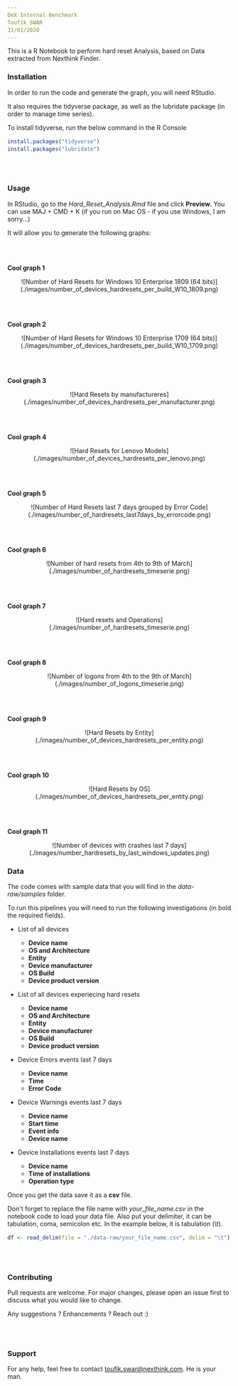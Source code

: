 ```yaml
---
DeX Internal Benchmark
Toufik SWAR
31/01/2020
---
```


This is a R Notebook to perform hard reset Analysis, based on Data extracted from Nexthink Finder.

### Installation

In order to run the code and generate the graph, you will need RStudio. 

It also requires the tidyverse package, as well as the lubridate package (in order to manage time series).

To install tidyverse, run the below command in the R Console
``` r
install.packages("tidyverse")
install.packages("lubridate")
```
<br/><br/>

### Usage

In RStudio, go to the *Hard_Reset_Analysis.Rmd* file and click **Preview**. You can use MAJ + CMD + K (if you run on Mac OS -  if you use Windows, I am sorry...)

It will allow you to generate the following graphs:

<br/><br/>

**Cool graph 1** 
<center> ![Number of Hard Resets for Windows 10 Enterprise 1809 (64 bits)](./images/number_of_devices_hardresets_per_build_W10_1809.png) </center>

<br/><br/>

**Cool graph 2**
<center> ![Number of Hard Resets for Windows 10 Enterprise 1709 (64 bits)](./images/number_of_devices_hardresets_per_build_W10_1709.png) </center>

<br/><br/>

**Cool graph 3**
<center> ![Hard Resets by manufactureres](./images/number_of_devices_hardresets_per_manufacturer.png) </center>

<br/><br/>

**Cool graph 4**
<center> ![Hard Resets for Lenovo Models](./images/number_of_devices_hardresets_per_lenovo.png) </center>

<br/><br/>

**Cool graph 5**
<center> ![Number of Hard Resets last 7 days grouped by Error Code](./images/number_of_hardresets_last7days_by_errorcode.png) </center>

<br/><br/>

**Cool graph 6**
<center> ![Number of hard resets from 4th to 9th of March](./images/number_of_hardresets_timeserie.png) </center>

<br/><br/>

**Cool graph 7**
<center> ![Hard resets and Operations](./images/number_of_hardresets_timeserie.png) </center>

<br/><br/>

**Cool graph 8**
<center> ![Number of logons from 4th to the 9th of March](./images/number_of_logons_timeserie.png) </center>

<br/><br/>

**Cool graph 9**
<center> ![Hard Resets by Entity](./images/number_of_devices_hardresets_per_entity.png) </center>

<br/><br/>

**Cool graph 10**
<center> ![Hard Resets by OS](./images/number_of_devices_hardresets_per_entity.png) </center>

<br/><br/>

**Cool graph 11**
<center> ![Number of devices with crashes last 7 days](./images/number_hardresets_by_last_windows_updates.png) </center>


### Data
The code comes with sample data that you will find in the *data-raw/samples* folder.

To run this pipelines you will need to run the following investigations (in bold the required fields).

* List of all devices
  * **Device name** 
  * **OS and Architecture** 
  * **Entity** 
  * **Device manufacturer** 
  * **OS Build** 
  * **Device product version**


* List of all devices experiecing hard resets
  * **Device name** 
  * **OS and Architecture** 
  * **Entity** 
  * **Device manufacturer** 
  * **OS Build** 
  * **Device product version**


* Device Errors events last 7 days
  * **Device name** 
  * **Time** 
  * **Error Code**


* Device Warnings events last 7 days
  * **Device name** 
  * **Start time** 
  * **Event info** 
  * **Device name**


* Device Installations events last 7 days
  * **Device name** 
  * **Time of installations** 
  * **Operation type**


Once you get the data save it as a **csv** file.

Don't forget to replace the file name with *your_file_name.csv* in the notebook code to load your data file.
Also put your delimiter, it can be tabulation, coma, semicolon etc. In the example below, it is tabulation (\\t).

```r
df <- read_delim(file = "./data-raw/your_file_name.csv", delim = "\t")
```

<br/><br/>

### Contributing

Pull requests are welcome. For major changes, please open an issue first to discuss what you would like to change.

Any suggestions ? Enhancements ? Reach out :)

<br/><br/>

### Support

For any help, feel free to contact <toufik.swar@nexthink.com>. He is your man.

<br/><br/>
